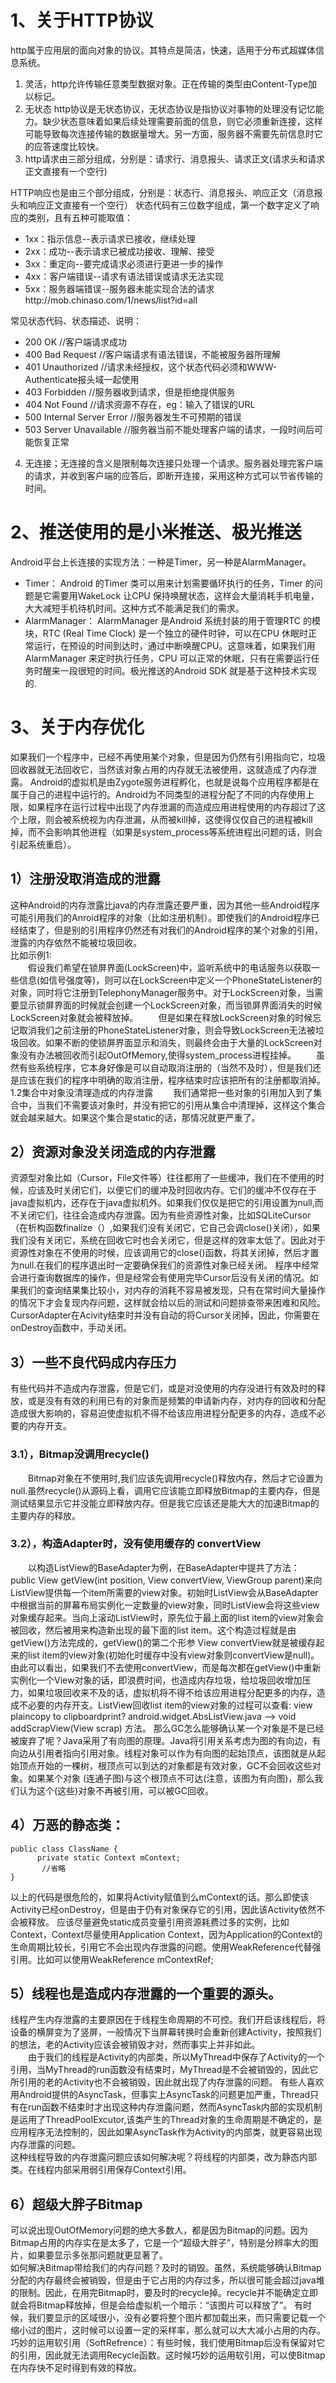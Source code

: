 # 1、关于HTTP协议
http属于应用层的面向对象的协议。其特点是简洁，快速，适用于分布式超媒体信息系统。
1. 灵活，http允许传输任意类型数据对象。正在传输的类型由Content-Type加以标记。
2. 无状态 http协议是无状态协议，无状态协议是指协议对事物的处理没有记忆能力。缺少状态意味着如果后续处理需要前面的信息，则它必须重新连接，这样可能导致每次连接传输的数据量增大。另一方面，服务器不需要先前信息时它的应答速度比较快。
3. http请求由三部分组成，分别是：请求行、消息报头、请求正文(请求头和请求正文直接有一个空行)

HTTP响应也是由三个部分组成，分别是：状态行、消息报头、响应正文（消息报头和响应正文直接有一个空行）
状态代码有三位数字组成，第一个数字定义了响应的类别，且有五种可能取值：
- 1xx：指示信息--表示请求已接收，继续处理
- 2xx：成功--表示请求已被成功接收、理解、接受
- 3xx：重定向--要完成请求必须进行更进一步的操作
- 4xx：客户端错误--请求有语法错误或请求无法实现
- 5xx：服务器端错误--服务器未能实现合法的请求http://mob.chinaso.com/1/news/list?id=all

常见状态代码、状态描述、说明：
- 200 OK      //客户端请求成功
- 400 Bad Request  //客户端请求有语法错误，不能被服务器所理解
- 401 Unauthorized //请求未经授权，这个状态代码必须和WWW-Authenticate报头域一起使用 
- 403 Forbidden  //服务器收到请求，但是拒绝提供服务
- 404 Not Found  //请求资源不存在，eg：输入了错误的URL
- 500 Internal Server Error //服务器发生不可预期的错误
- 503 Server Unavailable  //服务器当前不能处理客户端的请求，一段时间后可能恢复正常
4. 无连接；无连接的含义是限制每次连接只处理一个请求。服务器处理完客户端的请求，并收到客户端的应答后，即断开连接，采用这种方式可以节省传输的时间。
# 2、推送使用的是小米推送、极光推送
Android平台上长连接的实现方法：一种是Timer，另一种是AlarmManager。
- Timer：
Android 的Timer 类可以用来计划需要循环执行的任务，Timer 的问题是它需要用WakeLock 让CPU 保持唤醒状态，这样会大量消耗手机电量，大大减短手机待机时间。这种方式不能满足我们的需求。
- AlarmManager：
AlarmManager 是Android 系统封装的用于管理RTC 的模块，RTC (Real Time Clock) 是一个独立的硬件时钟，可以在CPU 休眠时正常运行，在预设的时间到达时，通过中断唤醒CPU。这意味着，如果我们用AlarmManager 来定时执行任务，CPU 可以正常的休眠，只有在需要运行任务时醒来一段很短的时间。极光推送的Android SDK 就是基于这种技术实现的.
# 3、关于内存优化
如果我们一个程序中，已经不再使用某个对象，但是因为仍然有引用指向它，垃圾回收器就无法回收它，当然该对象占用的内存就无法被使用，这就造成了内存泄露。
Android的虚拟机是由Zygote服务进程孵化，也就是说每个应用程序都是在属于自己的进程中运行的。Android为不同类型的进程分配了不同的内存使用上限，如果程序在运行过程中出现了内存泄漏的而造成应用进程使用的内存超过了这个上限，则会被系统视为内存泄漏，从而被kill掉，这使得仅仅自己的进程被kill掉，而不会影响其他进程（如果是system_process等系统进程出问题的话，则会引起系统重启）。
## 1）注册没取消造成的泄露
这种Android的内存泄露比java的内存泄露还要严重，因为其他一些Android程序可能引用我们的Anroid程序的对象（比如注册机制）。即使我们的Android程序已经结束了，但是别的引用程序仍然还有对我们的Android程序的某个对象的引用，泄露的内存依然不能被垃圾回收。  
比如示例1:  
　　假设我们希望在锁屏界面(LockScreen)中，监听系统中的电话服务以获取一些信息(如信号强度等)，则可以在LockScreen中定义一个PhoneStateListener的对象，同时将它注册到TelephonyManager服务中。对于LockScreen对象，当需要显示锁屏界面的时候就会创建一个LockScreen对象，而当锁屏界面消失的时候LockScreen对象就会被释放掉。
　　但是如果在释放LockScreen对象的时候忘记取消我们之前注册的PhoneStateListener对象，则会导致LockScreen无法被垃圾回收。如果不断的使锁屏界面显示和消失，则最终会由于大量的LockScreen对象没有办法被回收而引起OutOfMemory,使得system_process进程挂掉。
　　虽然有些系统程序，它本身好像是可以自动取消注册的（当然不及时），但是我们还是应该在我们的程序中明确的取消注册，程序结束时应该把所有的注册都取消掉。
1.2集合中对象没清理造成的内存泄露
　　我们通常把一些对象的引用加入到了集合中，当我们不需要该对象时，并没有把它的引用从集合中清理掉，这样这个集合就会越来越大。如果这个集合是static的话，那情况就更严重了。
## 2）资源对象没关闭造成的内存泄露
资源型对象比如（Cursor，File文件等）往往都用了一些缓冲，我们在不使用的时候，应该及时关闭它们，以便它们的缓冲及时回收内存。它们的缓冲不仅存在于java虚拟机内，还存在于java虚拟机外。如果我们仅仅是把它的引用设置为null,而不关闭它们，往往会造成内存泄露。因为有些资源性对象，比如SQLiteCursor（在析构函数finalize（）,如果我们没有关闭它，它自己会调close()关闭），如果我们没有关闭它，系统在回收它时也会关闭它，但是这样的效率太低了。因此对于资源性对象在不使用的时候，应该调用它的close()函数，将其关闭掉，然后才置为null.在我们的程序退出时一定要确保我们的资源性对象已经关闭。
程序中经常会进行查询数据库的操作，但是经常会有使用完毕Cursor后没有关闭的情况。如果我们的查询结果集比较小，对内存的消耗不容易被发现，只有在常时间大量操作的情况下才会复现内存问题，这样就会给以后的测试和问题排查带来困难和风险。
CursorAdapter在Acivity结束时并没有自动的将Cursor关闭掉，因此，你需要在onDestroy函数中，手动关闭。
## 3）一些不良代码成内存压力
有些代码并不造成内存泄露，但是它们，或是对没使用的内存没进行有效及时的释放，或是没有有效的利用已有的对象而是频繁的申请新内存，对内存的回收和分配造成很大影响的，容易迫使虚拟机不得不给该应用进程分配更多的内存，造成不必要的内存开支。
### 3.1），Bitmap没调用recycle()
　　Bitmap对象在不使用时,我们应该先调用recycle()释放内存，然后才它设置为null.虽然recycle()从源码上看，调用它应该能立即释放Bitmap的主要内存，但是测试结果显示它并没能立即释放内存。但是我它应该还是能大大的加速Bitmap的主要内存的释放。
### 3.2），构造Adapter时，没有使用缓存的 convertView
　　以构造ListView的BaseAdapter为例，在BaseAdapter中提共了方法：
public View getView(int position, View convertView, ViewGroup parent)来向ListView提供每一个item所需要的view对象。初始时ListView会从BaseAdapter中根据当前的屏幕布局实例化一定数量的view对象，同时ListView会将这些view对象缓存起来。当向上滚动ListView时，原先位于最上面的list item的view对象会被回收，然后被用来构造新出现的最下面的list item。这个构造过程就是由getView()方法完成的，getView()的第二个形参 View convertView就是被缓存起来的list item的view对象(初始化时缓存中没有view对象则convertView是null)。
由此可以看出，如果我们不去使用convertView，而是每次都在getView()中重新实例化一个View对象的话，即浪费时间，也造成内存垃圾，给垃圾回收增加压力，如果垃圾回收来不及的话，虚拟机将不得不给该应用进程分配更多的内存，造成不必要的内存开支。ListView回收list item的view对象的过程可以查看:
view plaincopy to clipboardprint?
android.widget.AbsListView.java --> void addScrapView(View scrap) 方法。
那么GC怎么能够确认某一个对象是不是已经被废弃了呢？Java采用了有向图的原理。Java将引用关系考虑为图的有向边，有向边从引用者指向引用对象。线程对象可以作为有向图的起始顶点，该图就是从起始顶点开始的一棵树，根顶点可以到达的对象都是有效对象，GC不会回收这些对象。如果某个对象 (连通子图)与这个根顶点不可达(注意，该图为有向图)，那么我们认为这个(这些)对象不再被引用，可以被GC回收。
## 4）万恶的静态类：
```
public class ClassName {   
      private static Context mContext;   
       //省略   
}
```
以上的代码是很危险的，如果将Activity赋值到么mContext的话。那么即使该Activity已经onDestroy，但是由于仍有对象保存它的引用，因此该Activity依然不会被释放。
应该尽量避免static成员变量引用资源耗费过多的实例，比如Context，Context尽量使用Application Context，因为Application的Context的生命周期比较长，引用它不会出现内存泄露的问题。使用WeakReference代替强引用。比如可以使用WeakReference<Context> mContextRef;
## 5）线程也是造成内存泄露的一个重要的源头。
  线程产生内存泄露的主要原因在于线程生命周期的不可控。我们开启该线程后，将设备的横屏变为了竖屏，一般情况下当屏幕转换时会重新创建Activity，按照我们的想法，老的Activity应该会被销毁才对，然而事实上并非如此。  
　　由于我们的线程是Activity的内部类，所以MyThread中保存了Activity的一个引用，当MyThread的run函数没有结束时，MyThread是不会被销毁的，因此它所引用的老的Activity也不会被销毁，因此就出现了内存泄露的问题。
有些人喜欢用Android提供的AsyncTask，但事实上AsyncTask的问题更加严重，Thread只有在run函数不结束时才出现这种内存泄露问题，然而AsyncTask内部的实现机制是运用了ThreadPoolExcutor,该类产生的Thread对象的生命周期是不确定的，是应用程序无法控制的，因此如果AsyncTask作为Activity的内部类，就更容易出现内存泄露的问题。  
这种线程导致的内存泄露问题应该如何解决呢？将线程的内部类，改为静态内部类。在线程内部采用弱引用保存Context引用。
## 6）超级大胖子Bitmap
可以说出现OutOfMemory问题的绝大多数人，都是因为Bitmap的问题。因为Bitmap占用的内存实在是太多了，它是一个“超级大胖子”，特别是分辨率大的图片，如果要显示多张那问题就更显著了。  
如何解决Bitmap带给我们的内存问题？及时的销毁。虽然，系统能够确认Bitmap分配的内存最终会被销毁，但是由于它占用的内存过多，所以很可能会超过java堆的限制。因此，在用完Bitmap时，要及时的recycle掉。recycle并不能确定立即就会将Bitmap释放掉，但是会给虚拟机一个暗示：“该图片可以释放了”。
有时候，我们要显示的区域很小，没有必要将整个图片都加载出来，而只需要记载一个缩小过的图片，这时候可以设置一定的采样率，那么就可以大大减小占用的内存。
巧妙的运用软引用（SoftRefrence）：有些时候，我们使用Bitmap后没有保留对它的引用，因此就无法调用Recycle函数。这时候巧妙的运用软引用，可以使Bitmap在内存快不足时得到有效的释放。
